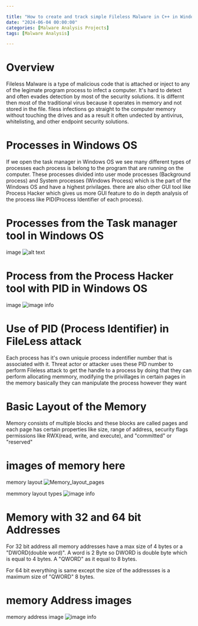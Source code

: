 ```yaml
---

title: "How to create and track simple Fileless Malware in C++ in Windows OS"
date: "2024-06-04 00:00:00"
categories: [Malware Analysis Projects]
tags: [Malware Analysis]

---
```


# Overview

Fileless Malware is a type of malicious code that is attached or inject to any of the legimate program process to infect a computer. It's hard to detect and often evades detection by most of the security solutions. It is differnt then most of the traditional virus because it operates in memory and not stored in the file. filess infections go straight to the computer memory without touching the drives and as a result it often undected by antivirus, whitelisting, and other endpoint security solutions.


# Processes in Windows OS

If we open the task manager in Windows OS we see many different types of processes each process is belong to the program that are running on the computer. These processes divided into user mode processes (Background process) and System processes (Windows Process) which is the part of the Windows OS and have a highest privilages. there are also other GUI tool like Process Hacker which gives us more GUI feature to do in depth analysis of the process like PID(Process Identifier of each process).


# Processes from the Task manager tool in Windows OS

image 
![alt text](C:\Users\samad\Desktop\Blog\samadali786.github.io\_posts\Images\task_manager_process.png)

# Process from the Process Hacker tool with PID in Windows OS


image
![image info](C:/Users/samad/Desktop/process_hacher_process.png)



# Use of PID (Process Identifier) in FileLess attack

Each process has it's own uniquie process indentifier number that is associated with it. Threat actor or attacker uses these PID number to perform Fileless attack to get the handle to a process by doing that they can perform allocating memmory, modifying the privillages in certain pages in the memory basically they can manipulate the process however they want


# Basic Layout of the Memory  

Memory consists of multiple blocks and these blocks are called pages and each page has certain properties like size, range of address, security flags permissions like RWX(read, write, and execute), and 
"committed" or "reserved" 


# images of memory here

memory layout
![Memory_layout_pages](C:\Users\samad\Desktop\memory_layout_pages.png)

memmory layout types
![image info](C:\Users\samad\Desktop\memory_layout_with_types.png)

# Memory with 32 and 64 bit Addresses

For 32 bit address all memory addresses have a max size of 4 bytes or a "DWORD(double word)". A word is 2 Byte so DWORD is double byte which is equal to 4 bytes. A "QWORD" as it equal to 8 bytes. 

For 64 bit everything is same except the size of the addressses is a maximum size of "QWORD" 8 bytes.  


# memory Address images

memory address image
![image info](C:\Users\samad\Desktop\memory_address.png)

